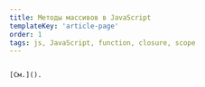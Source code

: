 ```yaml
---
title: Методы массивов в JavaScript
templateKey: 'article-page'
order: 1
tags: js, JavaScript, function, closure, scope
---
```



```

[См.]().
